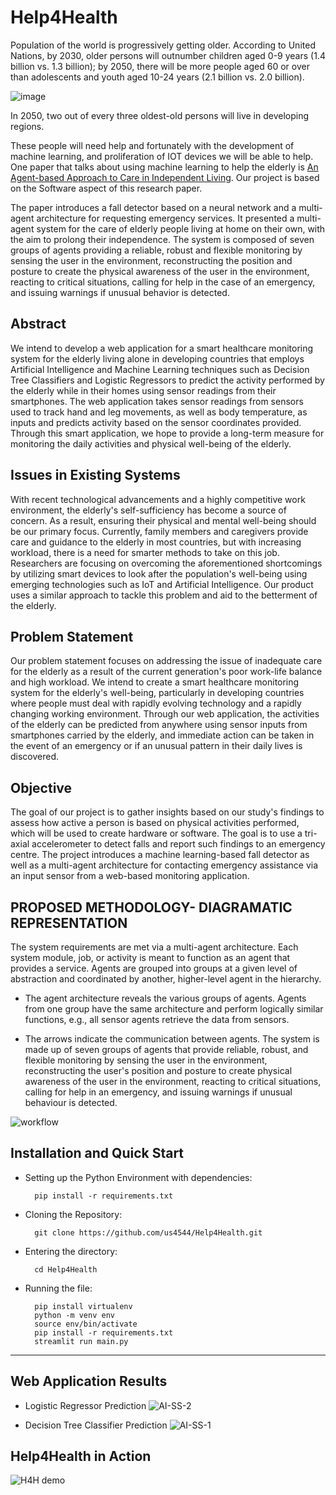 # Help4Health
Population of the world is progressively getting older. According to United Nations, by 2030, older persons will outnumber children aged 0-9 years (1.4 billion vs. 1.3 billion); by 2050, there will be more people aged 60 or over than adolescents and youth aged 10-24 years (2.1 billion vs. 2.0 billion).

![image](https://user-images.githubusercontent.com/66861243/159152906-d065740d-8c52-488e-8b4e-99e04e479151.png)

In 2050, two out of every three oldest-old persons will live in developing regions.

These people will need help and fortunately with the development of machine learning, and proliferation of IOT devices we will be able to help. One paper that talks about using machine learning to help the elderly is [An Agent-based Approach to Care in Independent Living](http://citeseerx.ist.psu.edu/viewdoc/download;jsessionid=D4F68AC886F5F0470207D1ACB782BF7A?doi=10.1.1.301.3380&rep=rep1&type=pdf). Our project is based on the Software aspect of this research paper. 

The paper introduces a fall detector based on a neural network and a multi-agent architecture for requesting emergency services. It presented a multi-agent system for the care of elderly people living at home on their own, with the aim to prolong their independence. The system is composed of seven groups of agents providing a reliable, robust and flexible monitoring by sensing the user in the environment, reconstructing the position and posture to create the physical awareness of the user in the environment, reacting to critical situations, calling for help in the case of an emergency, and issuing warnings if unusual behavior is detected.

## Abstract
We intend to develop a web application for a smart healthcare monitoring system for the elderly living alone in developing countries that employs Artificial Intelligence and Machine Learning techniques such as Decision Tree Classifiers and Logistic Regressors to predict the activity performed by the elderly while in their homes using sensor readings from their smartphones. The web application takes sensor readings from sensors used to track hand and leg movements, as well as body temperature, as inputs and predicts activity based on the sensor coordinates provided. Through this smart application, we hope to provide a long-term measure for monitoring the daily activities and physical well-being of the elderly.

## Issues in Existing Systems
With recent technological advancements and a highly competitive work environment, the elderly's self-sufficiency has become a source of concern. As a result, ensuring their physical and mental well-being should be our primary focus. Currently, family members and caregivers provide care and guidance to the elderly in most countries, but with increasing workload, there is a need for smarter methods to take on this job. Researchers are focusing on overcoming the aforementioned shortcomings by utilizing smart devices to look after the population's well-being using emerging technologies such as IoT and Artificial Intelligence. Our product uses a similar approach to tackle this problem and aid to the betterment of the elderly.

## Problem Statement
Our problem statement focuses on addressing the issue of inadequate care for the elderly as a result of the current generation's poor work-life balance and high workload. We intend to create a smart healthcare monitoring system for the elderly's well-being, particularly in developing countries where people must deal with rapidly evolving technology and a rapidly changing working environment. Through our web application, the activities of the elderly can be predicted from anywhere using sensor inputs from smartphones carried by the elderly, and immediate action can be taken in the event of an emergency or if an unusual pattern in their daily lives is discovered.

## Objective
The goal of our project is to gather insights based on our study's findings to assess how active a person is based on physical activities performed, which will be used to create hardware or software. The goal is to use a tri-axial accelerometer to detect falls and report such findings to an emergency centre. The project introduces a machine learning-based fall detector as well as a multi-agent architecture for contacting emergency assistance via an input sensor from a web-based monitoring application.

## PROPOSED METHODOLOGY- DIAGRAMATIC REPRESENTATION
The system requirements are met via a multi-agent architecture. Each system module, job, or activity is meant to function as an agent that provides a service. Agents are grouped into groups at a given level of abstraction and coordinated by another, higher-level agent in the hierarchy. 

- The agent architecture reveals the various groups of agents. Agents from one group have the same architecture and perform logically similar functions, e.g., all sensor agents retrieve the data from sensors. 

- The arrows indicate the communication between agents. The system is made up of seven groups of agents that provide reliable, robust, and flexible monitoring by sensing the user in the environment, reconstructing the user's position and posture to create physical awareness of the user in the environment, reacting to critical situations, calling for help in an emergency, and issuing warnings if unusual behaviour is detected.

![workflow](https://user-images.githubusercontent.com/66861243/162609589-fc83608a-6b4b-4cb1-a4e9-375d6691f3f5.png)

## Installation and Quick Start

- Setting up the Python Environment with dependencies:

        pip install -r requirements.txt

- Cloning the Repository: 

        git clone https://github.com/us4544/Help4Health.git
- Entering the directory: 

        cd Help4Health
- Running the file:

        pip install virtualenv
        python -m venv env
        source env/bin/activate
        pip install -r requirements.txt
        streamlit run main.py
        
<hr>

## Web Application Results

* Logistic Regressor Prediction
![AI-SS-2](https://user-images.githubusercontent.com/66861243/162610467-063271b1-33f5-44e6-9030-ad63d33ffab1.png)

* Decision Tree Classifier Prediction
![AI-SS-1](https://user-images.githubusercontent.com/66861243/162610487-3a0e949b-1418-4649-8cce-1f5227a852da.png)

## Help4Health in Action
![H4H demo](https://user-images.githubusercontent.com/66861243/162613112-b8da899b-d4b7-4a58-b861-660feaba347c.gif)


